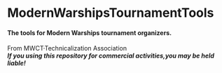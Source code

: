 # ModernWarshipsTournamentTools
#### The tools for Modern Warships tournament organizers.
From MWCT·Technicalization Association  
___If you using this repository for commercial activities,you may be held liable!___
